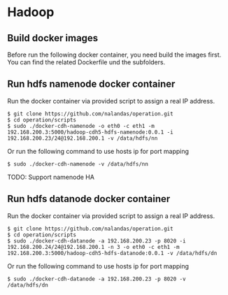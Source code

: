 # Hadoop

## Build docker images

Before run the following docker container, you need build the images first. You can find the related Dockerfile und the subfolders.

## Run hdfs namenode docker container

Run the docker container via provided script to assign a real IP address.

```
$ git clone https://github.com/nalandas/operation.git
$ cd operation/scripts
$ sudo ./docker-cdh-namenode -o eth0 -c eth1 -m 192.168.200.3:5000/hadoop-cdh5-hdfs-namenode:0.0.1 -i 192.168.200.23/24@192.168.200.1 -v /data/hdfs/nn
```

Or run the following command to use hosts ip for port mapping

```
$ sudo ./docker-cdh-namenode -v /data/hdfs/nn
```

TODO: Support namenode HA

## Run hdfs datanode docker container

Run the docker container via provided script to assign a real IP address.

```
$ git clone https://github.com/nalandas/operation.git
$ cd operation/scripts
$ sudo ./docker-cdh-datanode -a 192.168.200.23 -p 8020 -i 192.168.200.24/24@192.168.200.1 -n 3 -o eth0 -c eth1 -m 192.168.200.3:5000/hadoop-cdh5-hdfs-datanode:0.0.1 -v /data/hdfs/dn
```

Or run the following command to use hosts ip for port mapping

```
$ sudo ./docker-cdh-datanode -a 192.168.200.23 -p 8020 -v /data/hdfs/dn
```

